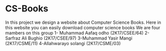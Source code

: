 # CS-Books
In this project we  design a website about Computer Science Books.
Here in this website you can easily download computer science books
 We are four mambers on this group 
 1- Muhammad Aafaq odho (2K17/CSEE/64) 
 2-Sarfraz Ali Bughio (2K17/CSEE/97)
 3-Muhammad Yasir Mangi (2K17/CSME/11)
 4-Allahwarayo solangi (2K17/CSME/03)
